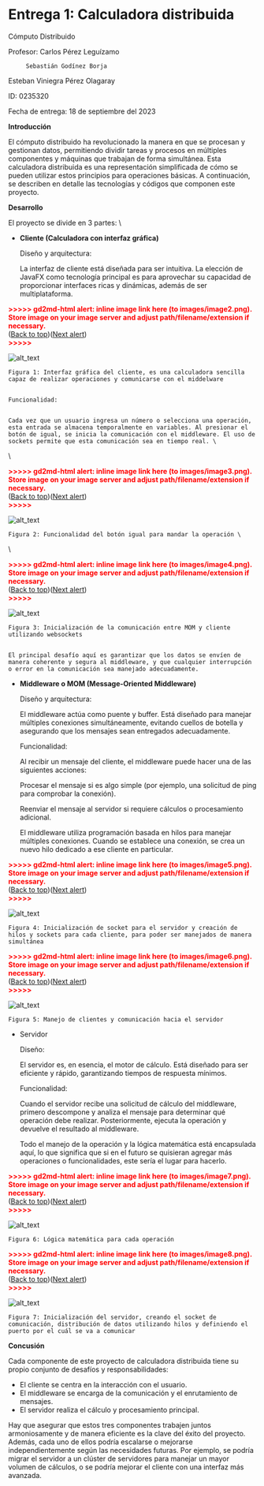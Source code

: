 # Entrega 1: Calculadora distribuida

Cómputo Distribuido 

Profesor: Carlos Pérez Leguízamo

	     Sebastián Godínez Borja

Esteban Viniegra Pérez Olagaray 

ID: 0235320

Fecha de entrega: 18 de septiembre del 2023

**Introducción**

El cómputo distribuido ha revolucionado la manera en que se procesan y gestionan datos, permitiendo dividir tareas y procesos en múltiples componentes y máquinas que trabajan de forma simultánea. Esta calculadora distribuida es una representación simplificada de cómo se pueden utilizar estos principios para operaciones básicas. A continuación, se describen en detalle las tecnologías y códigos que componen este proyecto.

**Desarrollo**

El proyecto se divide en 3 partes: \




* **Cliente (Calculadora con interfaz gráfica)**

    Diseño y arquitectura:


    La interfaz de cliente está diseñada para ser intuitiva. La elección de JavaFX como tecnología principal es para aprovechar su capacidad de proporcionar interfaces ricas y dinámicas, además de ser multiplataforma.


    

<p id="gdcalert2" ><span style="color: red; font-weight: bold">>>>>>  gd2md-html alert: inline image link here (to images/image2.png). Store image on your image server and adjust path/filename/extension if necessary. </span><br>(<a href="#">Back to top</a>)(<a href="#gdcalert3">Next alert</a>)<br><span style="color: red; font-weight: bold">>>>>> </span></p>


![alt_text](images/image2.png "image_tooltip")



    Figura 1: Interfaz gráfica del cliente, es una calculadora sencilla capaz de realizar operaciones y comunicarse con el middelware


    Funcionalidad:


    Cada vez que un usuario ingresa un número o selecciona una operación, esta entrada se almacena temporalmente en variables. Al presionar el botón de igual, se inicia la comunicación con el middleware. El uso de sockets permite que esta comunicación sea en tiempo real. \
 \


<p id="gdcalert3" ><span style="color: red; font-weight: bold">>>>>>  gd2md-html alert: inline image link here (to images/image3.png). Store image on your image server and adjust path/filename/extension if necessary. </span><br>(<a href="#">Back to top</a>)(<a href="#gdcalert4">Next alert</a>)<br><span style="color: red; font-weight: bold">>>>>> </span></p>


![alt_text](images/image3.png "image_tooltip")



    Figura 2: Funcionalidad del botón igual para mandar la operación \
 \


<p id="gdcalert4" ><span style="color: red; font-weight: bold">>>>>>  gd2md-html alert: inline image link here (to images/image4.png). Store image on your image server and adjust path/filename/extension if necessary. </span><br>(<a href="#">Back to top</a>)(<a href="#gdcalert5">Next alert</a>)<br><span style="color: red; font-weight: bold">>>>>> </span></p>


![alt_text](images/image4.png "image_tooltip")



    Figura 3: Inicialización de la comunicación entre MOM y cliente utilizando websockets


    El principal desafío aquí es garantizar que los datos se envíen de manera coherente y segura al middleware, y que cualquier interrupción o error en la comunicación sea manejado adecuadamente.

* **Middleware o MOM (Message-Oriented Middleware)**

    Diseño y arquitectura:


    El middleware actúa como puente y buffer. Está diseñado para manejar múltiples conexiones simultáneamente, evitando cuellos de botella y asegurando que los mensajes sean entregados adecuadamente.


    Funcionalidad:


    Al recibir un mensaje del cliente, el middleware puede hacer una de las siguientes acciones:


    Procesar el mensaje si es algo simple (por ejemplo, una solicitud de ping para comprobar la conexión).


    Reenviar el mensaje al servidor si requiere cálculos o procesamiento adicional.


    El middleware utiliza programación basada en hilos para manejar múltiples conexiones. Cuando se establece una conexión, se crea un nuevo hilo dedicado a ese cliente en particular.


    

<p id="gdcalert5" ><span style="color: red; font-weight: bold">>>>>>  gd2md-html alert: inline image link here (to images/image5.png). Store image on your image server and adjust path/filename/extension if necessary. </span><br>(<a href="#">Back to top</a>)(<a href="#gdcalert6">Next alert</a>)<br><span style="color: red; font-weight: bold">>>>>> </span></p>


![alt_text](images/image5.png "image_tooltip")



    Figura 4: Inicialización de socket para el servidor y creación de hilos y sockets para cada cliente, para poder ser manejados de manera simultánea


    

<p id="gdcalert6" ><span style="color: red; font-weight: bold">>>>>>  gd2md-html alert: inline image link here (to images/image6.png). Store image on your image server and adjust path/filename/extension if necessary. </span><br>(<a href="#">Back to top</a>)(<a href="#gdcalert7">Next alert</a>)<br><span style="color: red; font-weight: bold">>>>>> </span></p>


![alt_text](images/image6.png "image_tooltip")



    Figura 5: Manejo de clientes y comunicación hacia el servidor

* Servidor

    Diseño:


    El servidor es, en esencia, el motor de cálculo. Está diseñado para ser eficiente y rápido, garantizando tiempos de respuesta mínimos.


    Funcionalidad:


    Cuando el servidor recibe una solicitud de cálculo del middleware, primero descompone y analiza el mensaje para determinar qué operación debe realizar. Posteriormente, ejecuta la operación y devuelve el resultado al middleware.


    Todo el manejo de la operación y la lógica matemática está encapsulada aquí, lo que significa que si en el futuro se quisieran agregar más operaciones o funcionalidades, este sería el lugar para hacerlo.


    

<p id="gdcalert7" ><span style="color: red; font-weight: bold">>>>>>  gd2md-html alert: inline image link here (to images/image7.png). Store image on your image server and adjust path/filename/extension if necessary. </span><br>(<a href="#">Back to top</a>)(<a href="#gdcalert8">Next alert</a>)<br><span style="color: red; font-weight: bold">>>>>> </span></p>


![alt_text](images/image7.png "image_tooltip")



    Figura 6: Lógica matemática para cada operación


    

<p id="gdcalert8" ><span style="color: red; font-weight: bold">>>>>>  gd2md-html alert: inline image link here (to images/image8.png). Store image on your image server and adjust path/filename/extension if necessary. </span><br>(<a href="#">Back to top</a>)(<a href="#gdcalert9">Next alert</a>)<br><span style="color: red; font-weight: bold">>>>>> </span></p>


![alt_text](images/image8.png "image_tooltip")



    Figura 7: Inicialización del servidor, creando el socket de comunicación, distribución de datos utilizando hilos y definiendo el puerto por el cuál se va a comunicar


**Concusión**

Cada componente de este proyecto de calculadora distribuida tiene su propio conjunto de desafíos y responsabilidades:



* El cliente se centra en la interacción con el usuario.
* El middleware se encarga de la comunicación y el enrutamiento de mensajes.
* El servidor realiza el cálculo y procesamiento principal.

Hay que asegurar que estos tres componentes trabajen juntos armoniosamente y de manera eficiente es la clave del éxito del proyecto. Además, cada uno de ellos podría escalarse o mejorarse independientemente según las necesidades futuras. Por ejemplo, se podría migrar el servidor a un clúster de servidores para manejar un mayor volumen de cálculos, o se podría mejorar el cliente con una interfaz más avanzada.

